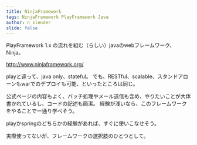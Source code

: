 ```yaml
---
title: NinjaFramework
tags: NinjaFramework PlayFramework Java
author: n_slender
slide: false
---
```

PlayFramework 1.x の流れを組む（らしい）javaのwebフレームワーク、Ninja。

http://www.ninjaframework.org/

playと違って、java only、stateful。
でも、RESTful、scalable、スタンドアローンもwarでのデプロイも可能、といったところは同じ。

公式ページの内容もよく、バッチ処理やメール送信も含め、やりたいことが大体書かれているし、コードの記述も簡潔。
経験が浅いなら、このフレームワークをやることで一通り学べそう。

playかspringのどちらかの経験があれば、すぐに使いこなせそう。

実際使ってないが、フレームワークの選択肢のひとつとして。

